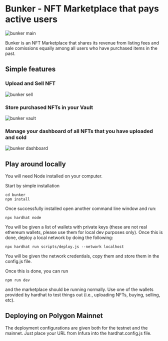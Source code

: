 # Bunker - NFT Marketplace that pays active users

![bunker main](https://i.ibb.co/6nqBHXs/download-9.jpg)

Bunker is an NFT Marketplace that shares its revenue from listing fees and sale comissions equally among all users who have purchased items in the past.


## Simple features
### Upload and Sell NFT
![bunker sell](https://i.ibb.co/YR4M3nS/download-6.jpg)

### Store purchased NFTs in your Vault
![bunker vault](https://i.ibb.co/n19h72r/download-11.jpg)

### Manage your dashboard of all NFTs that you have uploaded and sold
![bunker dashboard](https://i.ibb.co/8mKjCkx/download-8.jpg)


## Play around locally

You will need Node installed on your computer. 

Start by simple installation

```
cd bunker
npm install
```

Once successfully installed open another command line window and run:

```
npx hardhat node
```

You will be given a list of wallets with private keys (these are not real ethereum wallets, please use them for local dev purposes only). Once this is done, deploy a local network by doing the following:

```
npx hardhat run scripts/deploy.js --network localhost
```

You will be given the network credentials, copy them and store them in the config.js file. <br>

Once this is done, you can run

```
npm run dev
``` 

and the marketplace should be running normally. Use one of the wallets provided by hardhat to test things out (i.e., uploading NFTs, buying, selling, etc).

## Deploying on Polygon Mainnet

The deployment configurations are given both for the testnet and the mainnet. Just place your URL from Infura into the hardhat.config.js file.







